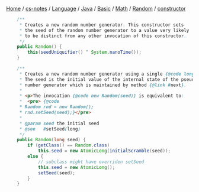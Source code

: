 [Home](https://mengxianbin.github.io) /
[cs-notes](https://mengxianbin.github.io/cs-notes/site) /
[Language](https://mengxianbin.github.io/cs-notes/site/Language) /
[Java](https://mengxianbin.github.io/cs-notes/site/Language/Java) /
[Basic](https://mengxianbin.github.io/cs-notes/site/Language/Java/Basic) /
[Math](https://mengxianbin.github.io/cs-notes/site/Language/Java/Basic/Math) /
[Random](https://mengxianbin.github.io/cs-notes/site/Language/Java/Basic/Math/Random) /
[constructor](https://mengxianbin.github.io/cs-notes/site/Language/Java/Basic/Math/Random/constructor)

```java
    /**
     * Creates a new random number generator. This constructor sets
     * the seed of the random number generator to a value very likely
     * to be distinct from any other invocation of this constructor.
     */
    public Random() {
        this(seedUniquifier() ^ System.nanoTime());
    }
```

```java
    /**
     * Creates a new random number generator using a single {@code long} seed.
     * The seed is the initial value of the internal state of the pseudorandom
     * number generator which is maintained by method {@link #next}.
     *
     * <p>The invocation {@code new Random(seed)} is equivalent to:
     *  <pre> {@code
     * Random rnd = new Random();
     * rnd.setSeed(seed);}</pre>
     *
     * @param seed the initial seed
     * @see   #setSeed(long)
     */
    public Random(long seed) {
        if (getClass() == Random.class)
            this.seed = new AtomicLong(initialScramble(seed));
        else {
            // subclass might have overriden setSeed
            this.seed = new AtomicLong();
            setSeed(seed);
        }
    }
```
